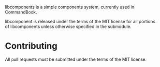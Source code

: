 libcomponents is a simple components system, currently used in CommandBook.

libcomponent is released under the terms of the MIT license for all portions of 
libcomponents unless otherwise specified in the submodule.

Contributing
============
All pull requests must be submitted under the terms of the MIT license.
